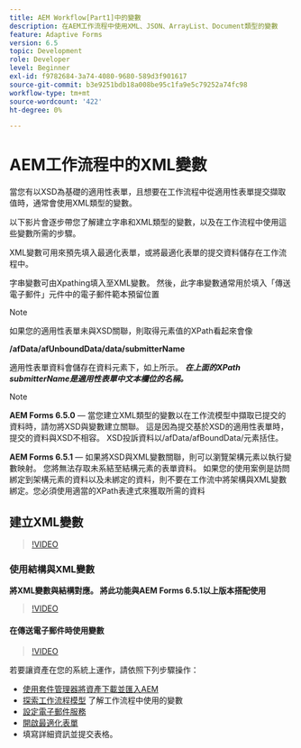 ```yaml
---
title: AEM Workflow[Part1]中的變數
description: 在AEM工作流程中使用XML、JSON、ArrayList、Document類型的變數
feature: Adaptive Forms
version: 6.5
topic: Development
role: Developer
level: Beginner
exl-id: f9782684-3a74-4080-9680-589d3f901617
source-git-commit: b3e9251bdb18a008be95c1fa9e5c79252a74fc98
workflow-type: tm+mt
source-wordcount: '422'
ht-degree: 0%

---
```


# AEM工作流程中的XML變數

當您有以XSD為基礎的適用性表單，且想要在工作流程中從適用性表單提交擷取值時，通常會使用XML類型的變數。

以下影片會逐步帶您了解建立字串和XML類型的變數，以及在工作流程中使用這些變數所需的步驟。

XML變數可用來預先填入最適化表單，或將最適化表單的提交資料儲存在工作流程中。

字串變數可由Xpathing填入至XML變數。 然後，此字串變數通常用於填入「傳送電子郵件」元件中的電子郵件範本預留位置

>[!NOTE]
>
>如果您的適用性表單未與XSD關聯，則取得元素值的XPath看起來會像
>
>**/afData/afUnboundData/data/submitterName**

適用性表單資料會儲存在資料元素下，如上所示。 **_在上面的XPath submitterName是適用性表單中文本欄位的名稱。_**

>[!NOTE]
>
>**AEM Forms 6.5.0**  — 當您建立XML類型的變數以在工作流模型中擷取已提交的資料時，請勿將XSD與變數建立關聯。 這是因為提交基於XSD的適用性表單時，提交的資料與XSD不相容。 XSD投訴資料以/afData/afBoundData/元素括住。
>
>**AEM Forms 6.5.1**  — 如果將XSD與XML變數關聯，則可以瀏覽架構元素以執行變數映射。 您將無法存取未系結至結構元素的表單資料。 如果您的使用案例是訪問綁定到架構元素的資料以及未綁定的資料，則不要在工作流中將架構與XML變數綁定。您必須使用適當的XPath表達式來獲取所需的資料

## 建立XML變數

>[!VIDEO](https://video.tv.adobe.com/v/26440?quality=12&learn=on)

### 使用結構與XML變數

**將XML變數與結構對應。 將此功能與AEM Forms 6.5.1以上版本搭配使用**

>[!VIDEO](https://video.tv.adobe.com/v/28098?quality=12&learn=on)

#### 在傳送電子郵件時使用變數

>[!VIDEO](https://video.tv.adobe.com/v/26441?quality=12&learn=on)

若要讓資產在您的系統上運作，請依照下列步驟操作：

* [使用套件管理器將資產下載並匯入AEM](assets/xmlandstringvariable.zip)
* [探索工作流程模型](http://localhost:4502/editor.html/conf/global/settings/workflow/models/vacationrequest.html) 了解工作流程中使用的變數
* [設定電子郵件服務](https://helpx.adobe.com/experience-manager/6-5/sites/administering/using/notification.html#ConfiguringtheMailService)
* [開啟最適化表單](http://localhost:4502/content/dam/formsanddocuments/applicationfortimeoff/jcr:content?wcmmode=disabled)
* 填寫詳細資訊並提交表格。

